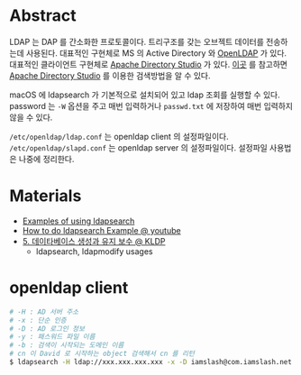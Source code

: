 # Abstract

LDAP 는 DAP 를 간소화한 프로토콜이다. 트리구조를 갖는 오브젝트 데이터를 전송하는데 사용된다. 대표적인 구현체로 MS 의 Active Directory 와 [OpenLDAP](http://www.openldap.org/) 가 있다. 대표적인 클라이언트 구현체로 [Apache Directory Studio](https://directory.apache.org/studio/) 가 있다. [이곳](https://directory.apache.org/studio/users-guide/2.0.0.v20180908-M14/ldap_browser/tools_search_dialog.html) 를 참고하면 [Apache Directory Studio](https://directory.apache.org/studio/) 를 이용한 검색방법을 알 수 있다.

macOS 에 ldapsearch 가 기본적으로 설치되어 있고 ldap 조회를 실행할 수 있다. password 는 `-W` 옵션을 주고 매번 입력하거나 `passwd.txt` 에 저장하여 매번 입력하지 않을 수 있다.

`/etc/openldap/ldap.conf` 는 openldap client 의 설정파일이다. `/etc/openldap/slapd.conf` 는 openldap server 의 설정파일이다. 설정파일 사용법은 나중에 정리한다.

# Materials

* [Examples of using ldapsearch](https://www.ibm.com/support/knowledgecenter/en/SSKTMJ_9.0.1/admin/conf_examplesofusingldapsearch_t.html)
* [How to do ldapsearch Example @ youtube](https://www.youtube.com/watch?v=sFGq7k31B-I)
* [5. 데이타베이스 생성과 유지 보수 @ KLDP](http://doc.kldp.org/HOWTO/html/LDAP/LDAP-HOWTO-5.html)
  * ldapsearch, ldapmodify usages

# openldap client 

```bash
# -H : AD 서버 주소
# -x : 단순 인증
# -D : AD 로그인 정보
# -y : 패스워드 파일 이름
# -b : 검색이 시작되는 도메인 이름
# cn 이 David 로 시작하는 object 검색해서 cn 를 리턴
$ ldapsearch -H ldap://xxx.xxx.xxx.xxx -x -D iamslash@com.iamslash.net -y passwd.txt -b "DC=corp,DC=iamslash,DC=net" "(cn=David*)" cn
```